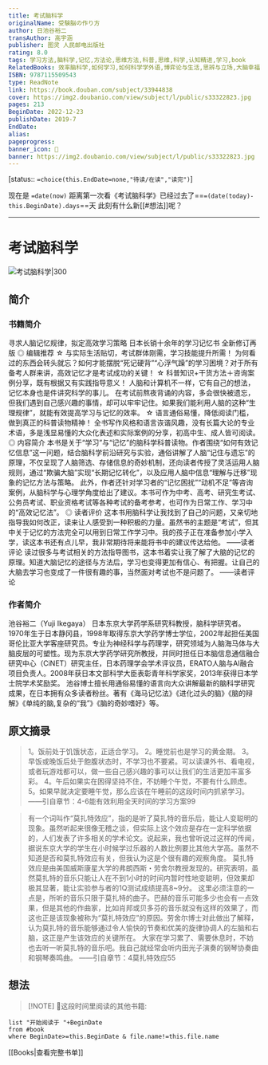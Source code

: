 ```yaml
---
title: 考试脑科学
originalName: 受験脳の作り方
author: 日池谷裕二
transAuthor: 高宇涵
publisher: 图灵 人民邮电出版社
rating: 8.0
tags: 学习方法,脑科学,记忆,方法论,思维方法,科普,思维,科学,认知精进,学习,book
RelatedBooks: 效率脑科学,如何学习,如何科学学外语,博弈论与生活,思辨与立场,大脑幸福密码,人是如何学习的（扩展版）,脑与阅读,为什么学生不喜欢上学?,卡片笔记写作法
ISBN: 9787115509543
type: ReadNote
link: https://book.douban.com/subject/33944838
cover: https://img2.doubanio.com/view/subject/l/public/s33322823.jpg
pages: 213
BeginDate: 2022-12-23
publishDate: 2019-7
EndDate:
alias:
pageprogress:
banner_icon: 📖
banner: https://img2.doubanio.com/view/subject/l/public/s33322823.jpg
---
```


[status:: `=choice(this.EndDate=none,"待读/在读","读完")`]

现在是 `=date(now)`
距离第一次看《考试脑科学》已经过去了==`=(date(today)-this.BeginDate).days`==天
此刻有什么新[[#想法]]呢？

---
# 考试脑科学

![考试脑科学|300](https://img2.doubanio.com/view/subject/l/public/s33322823.jpg)

## 简介
### 书籍简介

寻求人脑记忆规律，拟定高效学习策略
日本长销十余年的学习记忆书
全新修订再版
◎ 编辑推荐
☆ 与实际生活贴切，考试群体刚需，学习技能提升所需！
为何看过的东西会转头就忘？如何才能摆脱“死记硬背”“心浮气躁”的学习困境？对于所有备考人群来讲，高效记忆才是考试成功的关键！
☆ 科普知识+干货方法＋咨询案例分享，既有根据又有实践指导意义！
人脑和计算机不一样，它有自己的想法，记忆本身也是件讲究科学的事儿。
在考试前熬夜背诵的内容，多会很快被遗忘，但我们遇到自己感兴趣的事情，却可以牢牢记住。如果我们能利用人脑的这种“生理规律”，就能有效提高学习与记忆的效率。
☆ 语言通俗易懂，降低阅读门槛，做到真正的科普读物精神！
全书写作风格和语言诙谐风趣，没有长篇大论的专业术语，多是浅显易懂的大众化表述和实际案例的分享，初高中生、成人皆可阅读。
◎ 内容简介
本书是关于“学习”与“记忆”的脑科学科普读物。作者围绕“如何有效记忆信息”这一问题，结合脑科学前沿研究与实验，通俗讲解了人脑“记住与遗忘”的原理，不仅呈现了人脑筛选、存储信息的奇妙机制，还向读者传授了灵活运用人脑规则，通过“欺骗大脑”实现“长期记忆转化”，以及应用人脑中信息“理解与迁移”现象的记忆方法与策略。
此外，作者还针对学习者的“记忆困扰”“动机不足”等咨询案例，从脑科学与心理学角度给出了建议。本书可作为中考、高考、研究生考试、公务员考试、职业资格考试等各种考试的备考参考，也可作为日常工作、学习中的“高效记忆法”。
◎ 读者评价
这本书用脑科学让我找到了自己的问题，又亲切地指导我如何改正，读来让人感受到一种积极的力量。虽然书的主题是“考试”，但其中关于记忆的方法完全可以用到日常工作学习中。我的孩子正在准备参加小学入学，读这本书还有点儿早，我非常期待将来能将书中的建议传达给他。
——读者评论
读过很多与考试相关的方法指导图书，这本书着实让我了解了大脑的记忆的原理。知道大脑记忆的途径与方法后，学习也变得更加有信心、有把握。让自己的大脑去学习也变成了一件很有趣的事，当然面对考试也不是问题了。
——读者评论


### 作者简介

池谷裕二（Yuji Ikegaya）
日本东京大学药学系研究科教授，脑科学研究者。
1970年生于日本静冈县，1998年取得东京大学药学博士学位，2002年起担任美国哥伦比亚大学客座研究员。专业为神经科学与药理学，研究领域为人脑海马体与大脑皮层的可塑性。现为东京大学药学研究所教授，并同时担任日本脑信息通信融合研究中心（CiNET）研究主任，日本药理学会学术评议员，ERATO人脑与AI融合项目负责人。2008年获日本文部科学大臣表彰青年科学家奖，2013年获得日本学士院学术奖励奖。
池谷博士擅长用通俗易懂的语言向大众讲解最新的脑科学研究成果，在日本拥有众多读者粉丝。著有《海马记忆法》《进化过头的脑》《脑的辩解》《单纯的脑,复杂的“我”》《脑的奇妙嗜好》等。


## 原文摘录
> 1。饭前处于饥饿状态，正适合学习。
2。睡觉前也是学习的黄金期。
3。早饭或晚饭后处于飽腹状态时，不学习也不要紧。可以读课外书、看电视，或者玩游戏都可以，做一些自己感兴趣的事可以让我们的生活更加丰富多彩。
4。午后如果实在困得坚持不住，不妨睡个午觉，不要有什么顾虑。
5。如果早就决定要睡午觉，那么应该在午睡前的这段时间内抓紧学习。
——引自章节：4-6能有效利用全天时间的学习方案99

> 有一个词叫作“莫扎特效应”，指的是听了莫扎特的音乐后，能让人变聪明的现象。虽然听起来很像无稽之谈，但实际上这个效应是存在一定科学依据的，人们发表了许多相关的学术论文。说起来，我也曾听说过这样的传闻，据说东京大学的学生在小时候学过乐器的人数比例要比其他大学高。虽然不知道是否和莫扎特效应有关，但我认为这是个很有趣的观察角度。
    莫扎特效应是由美国威斯康星大学的弗朗西斯・劳舍尔教授发现的。研究表明，虽然莫扎特的音乐只能让人在不到1小时的时间内暂时性地变聪明，但效果却极其显著，能让实验参与者的1Q测试成绩提高8~9分。
    这里必须注意的一点是，所听的音乐只限于莫扎特的曲子。巴赫的音乐可能多少也会有一点效果，但是其他的作曲家，比如肖邦或贝多芬的音乐就没有这样的效果了，而这也正是该现象被称为“莫扎特效应”的原因。劳舍尔博士对此做出了解释，认为莫扎特的音乐能够通过令人愉快的节奏和优美的旋律协调人的左脑和右脑，这正是产生该效应的关键所在。
大家在学习累了、需要休息时，不妨也去听一听莫扎特的音乐吧。我自己就经常会听内田光子演奏的钢琴协奏曲和钢琴奏鸣曲。
——引自章节：4莫扎特效应55

## 想法

> [!NOTE] 📖这段时间里阅读的其他书籍:

```dataview
list "开始阅读于 "+BeginDate
from #book 
where BeginDate>=this.BeginDate & file.name!=this.file.name
```

[[Books|查看完整书单]]
